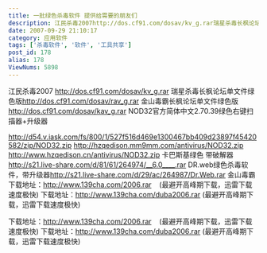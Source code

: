 ```yaml
---
title: 一批绿色杀毒软件 提供给需要的朋友们
description: 江民杀毒2007http://dos.cf91.com/dosav/kv_g.rar瑞星杀毒长枫论坛单文件绿色版http://dos.cf91.com/dosav/rav_g.rar金山毒霸长枫论坛单文件绿色版http://dos.cf91.com/dosav/kav_g.rarNOD32官方简体中文2.70.39绿色右键扫描器+升级器http://d54.v.iask.com/fs/800/1/527f516d469e1300467bb409d23897f45420582/zip/NOD32.zip
date: 2007-09-29 21:10:17
category: 应用软件
tags: ['杀毒软件', '软件', '工具共享']
post_id: 178
alias: 178
ViewNums: 5898
---
```


江民杀毒2007 <http://dos.cf91.com/dosav/kv_g.rar>
瑞星杀毒长枫论坛单文件绿色版<http://dos.cf91.com/dosav/rav_g.rar>
金山毒霸长枫论坛单文件绿色版<http://dos.cf91.com/dosav/kav_g.rar>
NOD32官方简体中文2.70.39绿色右键扫描器+升级器

<http://d54.v.iask.com/fs/800/1/527f516d469e1300467bb409d23897f45420582/zip/NOD32.zip>
<http://hzqedison.mm9mm.com/antivirus/NOD32.zip>
<http://www.hzqedison.cn/antivirus/NOD32.zip>
卡巴斯基绿色 带破解器
<http://s21.live-share.com/d/81/61/264974/__6.0____.rar>
DR.web绿色杀毒软件，带升级器<http://s21.live-share.com/d/29/ac/264987/Dr.Web.rar>
金山毒霸
下载地址：<http://www.139cha.com/2006.rar>    (最避开高峰期下载，迅雷下载速度极快)
下载地址：<http://www.139cha.com/duba2006.rar> (最避开高峰期下载，迅雷下载速度极快)

下载地址：<http://www.139cha.com/2006.rar>    (最避开高峰期下载，迅雷下载速度极快)
下载地址：<http://www.139cha.com/duba2006.rar> (最避开高峰期下载，迅雷下载速度极快)

